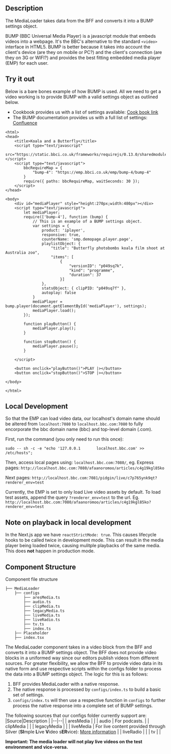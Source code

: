 ## Description

The MediaLoader takes data from the BFF and converts it into a BUMP settings object.

BUMP (BBC Universal Media Player) is a javascript module that embeds videos into a webpage. It's the BBC's alternative to the standard `<video>` interface in HTML5. BUMP is better because it takes into account the client's device (are they on mobile or PC?) and the client's connection (are they on 3G or WIFI?) and provides the best fitting embedded media player (EMP) for each user.

## Try it out

Below is a bare bones example of how BUMP is used. All we need to get a video working is to provide BUMP with a valid settings object as outlined below.

- Cookbook provides us with a list of settings available: [Cook book link](https://cookbook.tools.bbc.co.uk/iplayer/customise)
- The BUMP documentation provides us with a full list of settings: [Confluence](https://confluence.dev.bbc.co.uk/display/mp/SMP+Settings+Object)

```
<html>
<head>
    <title>Koala and a Butterfly</title>
    <script type="text/javascript"
        src="https://static.bbci.co.uk/frameworks/requirejs/0.13.0/sharedmodules/require.js"></script>
    <script type="text/javascript">
        bbcRequireMap = {
            "bump-4": "https://emp.bbci.co.uk/emp/bump-4/bump-4"
        }
        require({ paths: bbcRequireMap, waitSeconds: 30 });
    </script>
</head>

<body>
    <div id="mediaPlayer" style="height:270px;width:480px"></div>
    <script type="text/javascript">
        let mediaPlayer;
        require(['bump-4'], function (bump) {
			// This is an example of a BUMP settings object.
            var settings = {
                product: 'iplayer',
                responsive: true,
                counterName: 'smp.demopage.player.page',
                playlistObject: {
                    "title": "Butterfly photobombs koala film shoot at Australia zoo",
                    "items": [
                        {
                            "versionID": "p049sq7k",
                            "kind": "programme",
                            "duration": 37
                        }]
                },
                statsObject: { clipPID: "p049sq7f" },
                autoplay: false
            }
            mediaPlayer = bump.player(document.getElementById('mediaPlayer'), settings);
            mediaPlayer.load();
        });

        function playButton() {
            mediaPlayer.play();
        }

        function stopButton() {
            mediaPlayer.pause();
        }

    </script>

    <button onclick="playButton()">PLAY |></button>
    <button onclick="stopButton()">STOP |></button>

</body>

</html>
```

## Local Development

So that the EMP can load video data, our localhost's domain name should be altered from `localhost:7080` to `localhost.bbc.com:7080` to fully encorporate the bbc domain name (bbc) and top-level domain (.com).

First, run the command (you only need to run this once):

`sudo -- sh -c -e "echo '127.0.0.1       localhost.bbc.com' >> /etc/hosts";`

Then, access local pages using: `localhost.bbc.com:7080/`,
eg.
Express pages: `http://localhost.bbc.com:7080/afaanoromoo/articles/c4g19kgl85ko`

Next pages: `http://localhost.bbc.com:7081/pidgin/live/c7p765ynk9qt?renderer_env=test`

Currently, the EMP is set to only load Live video assets by default. To load test assets, append the query `?renderer_env=test` to the url. Eg. `http://localhost.bbc.com:7080/afaanoromoo/articles/c4g19kgl85ko?renderer_env=test`

## Note on playback in local development

In the Next.js app we have `reactStrictMode: true`. This causes lifecycle hooks to be called twice in development mode. This can result in the media player being loaded twice, causing mulitple playbacks of the same media. This does **not** happen in production mode.

## Component Structure

Component file structure

    ├── MediaLoader
    	├── configs
    		├── aresMedia.ts
    		├── audio.ts
    		├── clipMedia.ts
    		├── legacyMedia.ts
    		├── liveMedia.ts
    		├── liveRadio.ts
    		├── tv.ts
    		├── index.ts
    	├── Placeholder
    	├── index.tsx

The MediaLoader component takes in a video block from the BFF and converts it into a BUMP settings object. The BFF does not provide video blocks in a uniformed way since our editors publish videos from different sources. For greater flexibility, we allow the BFF to provide video data in its native form and use respective scripts within the configs folder to process the data into a BUMP settings object. The logic for this is as follows:

1. BFF provides MediaLoader with a native response.
2. The native response is processed by `configs/index.ts` to build a basic set of settings.
3. `configs/index.ts` will then use a respective function in `configs` to further process the native response into a complete set of BUMP settings.

The following sources that our configs folder currently support are:
|Source|Description |
|--|--|
| aresMedia | |
| audio | For podcasts. |
| clipMedia | |
| legacyMedia | |
| liveMedia | For live content provided through Silver (**SI**mple **L**ive **V**ideo s**ER**vice): [More information](https://confluence.dev.bbc.co.uk/display/LiveSchedule/Silver+-+Simple+Live+Video+Service) |
| liveRadio | |
| tv | |

**Important: The media loader will not play live videos on the test environment and vice-versa.**
